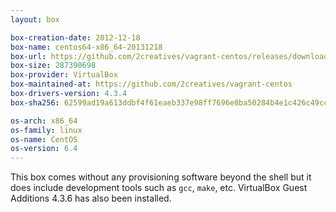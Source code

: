```yaml
---
layout: box

box-creation-date: 2012-12-18
box-name: centos64-x86_64-20131218
box-url: https://github.com/2creatives/vagrant-centos/releases/download/v6.4.1/centos64-x86_64-20131218.box
box-size: 287390698
box-provider: VirtualBox
box-maintained-at: https://github.com/2creatives/vagrant-centos
box-drivers-version: 4.3.4
box-sha256: 62599ad19a613ddbf4f61eaeb337e98ff7696e8ba50284b4e1c426c49cc03cd9

os-arch: x86_64
os-family: linux
os-name: CentOS
os-version: 6.4
---
```


This box comes without any provisioning software beyond the shell
but it does include development tools such as `gcc`, `make`, etc.
VirtualBox Guest Additions 4.3.6 has also been installed.
